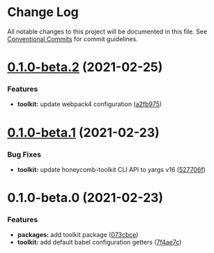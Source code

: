 # Change Log

All notable changes to this project will be documented in this file.
See [Conventional Commits](https://conventionalcommits.org) for commit guidelines.

# [0.1.0-beta.2](https://github.com/wearehumblebee/honeycomb/compare/@humblebee/toolkit@0.1.0-beta.1...@humblebee/toolkit@0.1.0-beta.2) (2021-02-25)

### Features

- **toolkit:** update webpack4 configuration ([a2fb975](https://github.com/wearehumblebee/honeycomb/commit/a2fb975a05ea5fb1b88b372d3b4992f788b42fe5))

# [0.1.0-beta.1](https://github.com/wearehumblebee/honeycomb/compare/@humblebee/toolkit@0.1.0-beta.0...@humblebee/toolkit@0.1.0-beta.1) (2021-02-23)

### Bug Fixes

- **toolkit:** update honeycomb-toolkit CLI API to yargs v16 ([527706f](https://github.com/wearehumblebee/honeycomb/commit/527706ff4d2f50e765d97e88bfa200cb31ea5566))

# 0.1.0-beta.0 (2021-02-23)

### Features

- **packages:** add toolkit package ([073cbce](https://github.com/wearehumblebee/honeycomb/commit/073cbcec7cbfc3fea20c623a2284617d608b7508))
- **toolkit:** add default babel configuration getters ([7f4ae7c](https://github.com/wearehumblebee/honeycomb/commit/7f4ae7cde68944b706fc4b8b6d199cd5d0e4959e))
